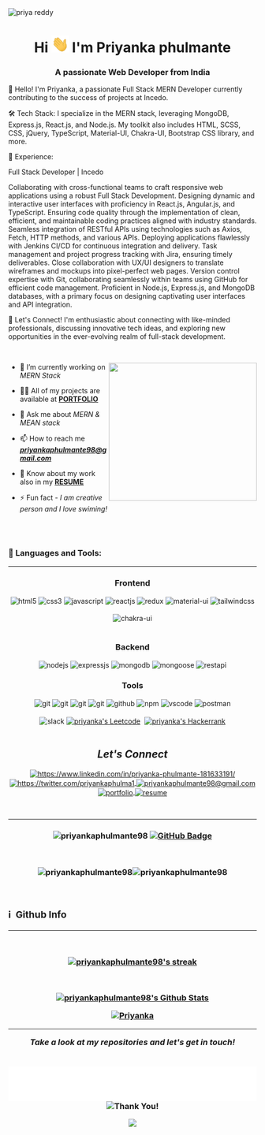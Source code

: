 
<!----------------------------------- Heading Section ------------------------------------>

<img  src="https://camo.githubusercontent.com/fe036730cd3a294b1009c646183c70bbf1d2d17f2c03490f13e6d00dfe96ec78/68747470733a2f2f64657a696e65627261696e7a2e636f6d2f696d616765732f7765622d64657369676e2d6769662e676966" alt="priya reddy" />
<h1 align="center">
    Hi
    <img src="https://raw.githubusercontent.com/ABSphreak/ABSphreak/master/gifs/Hi.gif" width="35">
    I'm Priyanka phulmante
    <h3 align="center">A passionate Web Developer from India</h3>
</h1> 



<!----------------------------------- About Section ---------------------------->

<p>👋 Hello! I'm Priyanka, a passionate Full Stack MERN Developer currently contributing to the success of projects at Incedo.

🛠️ Tech Stack:
I specialize in the MERN stack, leveraging MongoDB, Express.js, React.js, and Node.js. My toolkit also includes HTML, SCSS, CSS, jQuery, TypeScript, Material-UI, Chakra-UI, Bootstrap CSS library, and more.

🚀 Experience:

Full Stack Developer | Incedo 

Collaborating with cross-functional teams to craft responsive web applications using a robust Full Stack Development.
Designing dynamic and interactive user interfaces with proficiency in React.js, Angular.js, and TypeScript.
Ensuring code quality through the implementation of clean, efficient, and maintainable coding practices aligned with industry standards.
Seamless integration of RESTful APIs using technologies such as Axios, Fetch, HTTP methods, and various APIs.
Deploying applications flawlessly with Jenkins CI/CD for continuous integration and delivery.
Task management and project progress tracking with Jira, ensuring timely deliverables.
Close collaboration with UX/UI designers to translate wireframes and mockups into pixel-perfect web pages.
Version control expertise with Git, collaborating seamlessly within teams using GitHub for efficient code management.
Proficient in Node.js, Express.js, and MongoDB databases, with a primary focus on designing captivating user interfaces and API integration.

💬 Let's Connect!
I'm enthusiastic about connecting with like-minded professionals, discussing innovative tech ideas, and exploring new opportunities in the ever-evolving realm of full-stack development.</p>
<br>

<img src="https://cdn.dribbble.com/users/4055494/screenshots/15215756/media/d2b66c4ca0192aa26d103448b3d1518b.gif" width="300" height="280" align="right" />


- 🔭 I’m currently working on *MERN Stack*

- 👨‍💻 All of my projects are available at <b><a href="https://priyankaphulmante98.github.io" target="_blank">PORTFOLIO</a></b>

- 💬 Ask me about *MERN & MEAN stack*

- 📫 How to reach me <b>*priyankaphulmante98@gmail.com*</b>

- 📄 Know about my work also in my <b><a href="https://drive.google.com/file/d/1cx4XowZ0UqfVmirniFw5mMHC-_29b0sT/view?usp=sharing" target="_blank">RESUME</a></b>

- ⚡ Fun fact - *I am creative person and I love swiming!*

<br>
<!-----------------------------------------------technical tools---------------------------------------->
</br>

<h3> 🚀 Languages and Tools:</h3>
<hr />
<div align="center">
 
 <div align="center"><h3 align="center">Frontend</h3>
<img src="https://img.shields.io/badge/html5-%23E34F26.svg?style=for-the-badge&logo=html5&logoColor=white" align="center" alt="html5">
<img src = "https://img.shields.io/badge/css3-%231572B6.svg?style=for-the-badge&logo=css3&logoColor=white" align="center" alt="css3">
<img src ="https://img.shields.io/badge/javascript-%23323330.svg?style=for-the-badge&logo=javascript&logoColor=%23F7DF1E" align="center" alt="javascript">
<img src="https://img.shields.io/badge/React-20232A?style=for-the-badge&logo=react&logoColor=61DAFB"  align="center" alt="reactjs" />
<img src="https://img.shields.io/badge/Redux-593D88?style=for-the-badge&logo=redux&logoColor=white"  align="center" alt="redux" />
<img src="https://img.shields.io/badge/Material%20UI-007FFF?style=for-the-badge&logo=mui&logoColor=white"  align="center" alt="material-ui"/>
<img src = "https://img.shields.io/badge/tailwind css-%2338B2AC.svg?style=for-the-badge&logo=tailwind-css&logoColor=white" align="center" alt="tailwindcss"/>
<br/>
<br/>
  <img src = "https://img.shields.io/badge/chakra ui-%234ED1C5.svg?style=for-the-badge&logo=chakraui&logoColor=white" align="center" alt="chakra-ui"/>

  
</div>
 <br/>
 
  <div align="center"><h3 align="center">Backend</h3> 
<img src="https://img.shields.io/badge/Node.js-339933?style=for-the-badge&logo=nodedotjs&logoColor=white" align="center" alt="nodejs" />
<img src="https://img.shields.io/badge/Express.js-000000?style=for-the-badge&logo=express&logoColor=white" align="center" alt="expressjs"/>
<img src="https://img.shields.io/badge/MongoDB-4EA94B?style=for-the-badge&logo=mongodb&logoColor=white" align="center" alt="mongodb"/>
<img src="https://img.shields.io/badge/mongoose-%2300f.svg?style=for-the-badge&logo=fastify&logoColor=white" align="center" alt="mongoose"/>
<img src="https://img.shields.io/badge/rest api-%23000000.svg?style=for-the-badge&logo=flask&logoColor=white" align="center" alt="restapi"/>
 </div>
 
     
 <div align="center"><h3 align="center">Tools</h3> 
  <img src="https://img.shields.io/badge/heroku-%23430098.svg?style=for-the-badge&logo=heroku&logoColor=white" align="center" alt="git"/>
   <img src="https://img.shields.io/badge/netlify-%23000000.svg?style=for-the-badge&logo=netlify&logoColor=#00C7B7" align="center" alt="git"/>
   <img src="https://img.shields.io/badge/vercel-%23000000.svg?style=for-the-badge&logo=vercel&logoColor=whit" align="center" alt="git"/>
   <img src="https://img.shields.io/badge/Git-f44d27?style=for-the-badge&logo=git&logoColor=white"  align="center" alt="git"/>
   <img src="https://img.shields.io/badge/GitHub-100000?style=for-the-badge&logo=github&logoColor=white"  align="center" alt="github"/>
   <img src = "https://img.shields.io/badge/NPM-%23000000.svg?style=for-the-badge&logo=npm&logoColor=white" align="center" alt="npm">
   <img src="https://img.shields.io/badge/Visual%20Studio-5C2D91.svg?style=for-the-badge&logo=visual-studio&logoColor=white"  align="center" alt="vscode"/>
   <img src ="https://img.shields.io/badge/Postman-FF6C37?style=for-the-badge&logo=postman&logoColor=white" align="center" alt="postman">
     <br />
     <br />
   <img src="https://img.shields.io/badge/Slack-4A154B?style=for-the-badge&logo=slack&logoColor=white" align="center" alt="slack"/>
    <a href="https://leetcode.com/priyankaphulmante98">
    <img align="center" alt="priyanka's Leetcode" width="100px" src="https://cdn.icon-icons.com/icons2/2530/PNG/512/leetcode_button_icon_151892.png" /></a>&nbsp
    <a href="https://www.hackerrank.com/priyankaphulman1">
    <img align="center" alt="priyanka's Hackerrank" width="100px" src="https://cdn.icon-icons.com/icons2/2530/PNG/512/hackerrank_button_icon_151894.png" /></a>
</div>
  <br/>

<!----------------------------------- Social Media Links Section ------------------------------------>
<div align="center">
<h2><i> Let's Connect</i></h2>
<p align="center">
    <a href="https://www.linkedin.com/in/priyanka-phulmante-181633191/">
        <img align="center" src="https://img.shields.io/badge/LinkedIn-0077B5?style=for-the-badge&logo=linkedin&logoColor=white" alt="https://www.linkedin.com/in/priyanka-phulmante-181633191/" />
    </a>
    <a href="https://twitter.com/priyankaphulma1">
        <img align="center" src="https://img.shields.io/badge/Twitter-1DA1F2?style=for-the-badge&logo=twitter&logoColor=white" alt="https://twitter.com/priyankaphulma1" />
    </a>
    <a title="priyankaphulmante98@gmail.com" href="priyankaphulmante98@gmail.com">
        <img align="center" src="https://img.shields.io/badge/Gmail-D14836?style=for-the-badge&logo=gmail&logoColor=white" 
           alt="priyankaphulmante98@gmail.com"/>
    </a>
    <a href="https://priyankaphulmante98.github.io/"><img align="center" src="https://img.shields.io/badge/Portfolio-%23000000.svg?style=for-the-badge&logo=firefox&logoColor=#FF7139" 
          alt="portfolio"/>
    </a>
<a href="https://drive.google.com/file/d/1vI6wwJxEwUK43JkBsGT2K7tkeNgCr0jZ/view?usp=sharing" target="_blank"><img align="center" src="https://img.shields.io/badge/Resume-%2396060C.svg?style=for-the-badge&logo=packer&logoColor=white" alt="resume"/>
</a>
</p>
</div>
<br>

<hr />

<!------------------------------------- githuib status part -------------------------------->


<h3 align="left> 📊 My Github Stats</h3>
<br/>
<p align="center"> <img src="https://komarev.com/ghpvc/?username=priyankaphulmante98&label=Profile%20views&color=0e75b6&style=flat" alt="priyankaphulmante98" />
<a href="https://github.com/priyankaphulmante98?tab=followers"><img src="https://img.shields.io/github/followers/priyankaphulmante98?label=Followers&style=social" alt="GitHub Badge"></a>
</p>
  <br/>
  


<p>
<img align="center" src="https://github-readme-stats.vercel.app/api?username=priyankaphulmante98&count_private=true&show_icons=true&include_all_commits=true&hide=issues,contribs&border_radius=0&locale=en" alt="priyankaphulmante98" height="139"/><img align="center" src="https://github-readme-stats.vercel.app/api/top-langs/?username=priyankaphulmante98&layout=compact&border_radius=0" alt="priyankaphulmante98" height="139" />
</p>

<br/>

 <div align="left">
 <h3>ℹ️ &nbsp;Github Info</h3>
 <hr/>
 <!--     <p align="center">      
  <a href="https://github.com/priyankaphulmante98/github-readme-stats"><img alt="priya's Top Languages" src="https://github-readme-stats.vercel.app/api/top-langs/?username=priyankaphulmante98&langs_count=8&count_private=true&layout=compact&theme=react&hide_border=true&bg_color=0D1117" /></a>
      </p>       -->
     <br/>
   <p align="center">
    <a href="https://github.com/priyankaphulmante98/github-readme-streak-stats">
        <img title="🔥 Get streak stats for your profile at git.io/streak-stats" alt="priyankaphulmante98's streak" src="https://github-readme-streak-stats.herokuapp.com/?user=priyankaphulmante98&theme=black-ice&hide_border=true&stroke=0000&background=060A0CD0"/>
    </a>
</p>                                                                                                                                              

  <br/>
     <p align="center" padding="1rem">                                                                                                 
    <a href="https://github-stats-alpha.vercel.app/api?username=priyankaphulmante1998"><img alt="priyankaphulmante98's Github Stats" src="https://github-stats-alpha.vercel.app/api?username=priyankaphulmante98" /></a>
    </p>                        

<!-- 
<p align="center"<a href="#"><img alt="Priyanka" src="https://activity-graph.herokuapp.com/graph?username=priyankaphulmante98&bg_color=0D1117&color=e05397&line=e05397&point=FFFFFF&hide_border=true&" /></a></p> -->

<p align="center"> <a href="https://github.com/priyankaphulmante98"><img src="https://github-profile-trophy.vercel.app/?username=priyankaphulmante98&margin-w=5&theme=radical" alt="Priyanka" /></a> </p>



 </div>

<!--------------------------------------------------------- thanks-part ------------------------------------------------------->

 <hr>
                                                                                                         
<p align="center">
    <i>Take a look at my repositories and let's get in touch!</i><br><br>
    <code>
<a target="_blank" rel="noopener noreferrer" href="https://github.com/Kushal997-das/Kushal997-das/blob/master/Profile%20generator/marquee.svg"><img align="center" height="70" alt="Thanks" width="100%" src="https://github.com/Kushal997-das/Kushal997-das/raw/master/Profile%20generator/marquee.svg" style="max-width: 100%;"></a>
</code>
   <img alt="Thank You!" title="Thank You" src="https://img.shields.io/badge/Thank-You-ff69b4.svg"/>
</p>
 <img  src="https://raw.githubusercontent.com/Trilokia/Trilokia/379277808c61ef204768a61bbc5d25bc7798ccf1/bottom_header.svg" />
